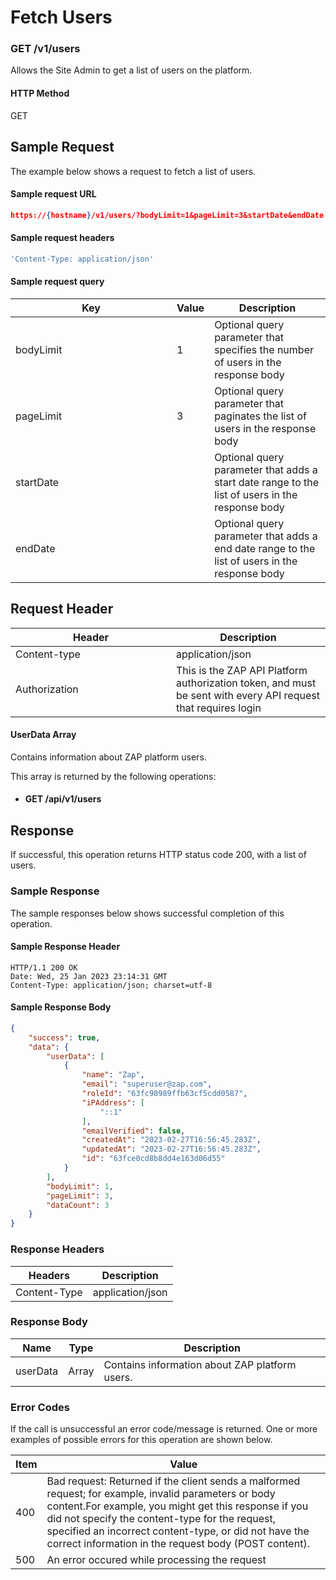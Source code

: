 # Fetch Users

### GET /v1/users <a href="#top" id="top"></a>

Allows the Site Admin to get a list of users on the platform.

#### HTTP Method <a href="#top" id="top"></a>

GET

## Sample Request <a href="#samplerequest" id="samplerequest"></a>

The example below shows a request to fetch a list of users.

#### **Sample request** URL <a href="#top" id="top"></a>

```json
https://{hostname}/v1/users/?bodyLimit=1&pageLimit=3&startDate&endDate
```

#### **Sample request headers** <a href="#top" id="top"></a>

```javascript
'Content-Type: application/json'
```

#### &#x20;**Sample request query** <a href="#top" id="top"></a>

<table><thead><tr><th width="242">Key</th><th>Value</th><th>Description</th></tr></thead><tbody><tr><td>bodyLimit</td><td>1</td><td>Optional query parameter that specifies the number of users in the response body</td></tr><tr><td>pageLimit</td><td>3</td><td>Optional query parameter that paginates the list of users in the response body</td></tr><tr><td>startDate</td><td></td><td>Optional query parameter that adds a start date range to the list of users in the response body</td></tr><tr><td>endDate</td><td></td><td>Optional query parameter that adds a end date range to the list of users in the response body</td></tr></tbody></table>

## Request Header <a href="#samplerequest" id="samplerequest"></a>

<table><thead><tr><th width="241">Header</th><th>Description</th></tr></thead><tbody><tr><td>Content-type</td><td>application/json</td></tr><tr><td>Authorization</td><td>This is the ZAP API Platform authorization token, and must be sent with every API request that requires login</td></tr></tbody></table>

#### UserData Array

Contains information about ZAP platform users.

This array is returned by the following operations:

* #### GET /api/v1/users

## Response <a href="#samplerequest" id="samplerequest"></a>

If successful, this operation returns HTTP status code 200, with a list of users.

### Sample Response <a href="#samplerequest" id="samplerequest"></a>

The sample responses below shows successful completion of this operation.

#### **Sample** Response Header <a href="#top" id="top"></a>

```
HTTP/1.1 200 OK
Date: Wed, 25 Jan 2023 23:14:31 GMT
Content-Type: application/json; charset=utf-8
```

#### **Sample** Response Body <a href="#top" id="top"></a>

```json
{
    "success": true,
    "data": {
        "userData": [
            {
                "name": "Zap",
                "email": "superuser@zap.com",
                "roleId": "63fc98989ffb63cf5cdd0587",
                "iPAddress": [
                    "::1"
                ],
                "emailVerified": false,
                "createdAt": "2023-02-27T16:56:45.283Z",
                "updatedAt": "2023-02-27T16:56:45.283Z",
                "id": "63fce0cd8b8dd4e163d06d55"
            }
        ],
        "bodyLimit": 1,
        "pageLimit": 3,
        "dataCount": 3
    }
}
```

### Response Headers <a href="#samplerequest" id="samplerequest"></a>

| Headers      | Description      |
| ------------ | ---------------- |
| Content-Type | application/json |

### Response Body <a href="#samplerequest" id="samplerequest"></a>

| Name     | Type  | Description                                    |
| -------- | ----- | ---------------------------------------------- |
| userData | Array | Contains information about ZAP platform users. |

### Error Codes <a href="#samplerequest" id="samplerequest"></a>

If the call is unsuccessful an error code/message is returned. One or more examples of possible errors for this operation are shown below.

| Item | Value                                                                                                                                                                                                                                                                                                                             |
| ---- | --------------------------------------------------------------------------------------------------------------------------------------------------------------------------------------------------------------------------------------------------------------------------------------------------------------------------------- |
| 400  | Bad request: Returned if the client sends a malformed request; for example, invalid parameters or body content.For example, you might get this response if you did not specify the content-type for the request, specified an incorrect content-type, or did not have the correct information in the request body (POST content). |
| 500  | An error occured while processing the request                                                                                                                                                                                                                                                                                     |

